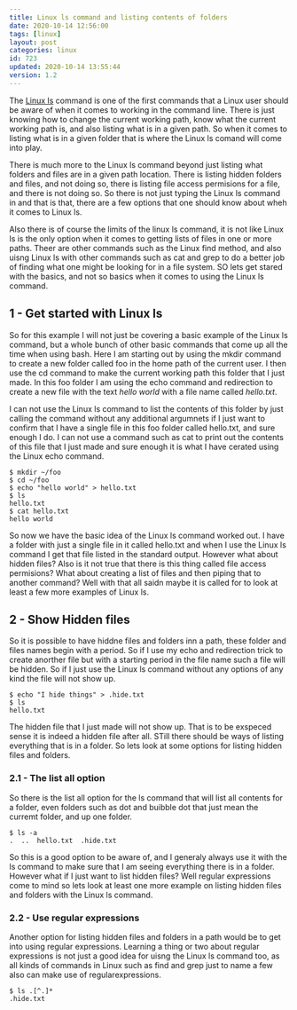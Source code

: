 ```yaml
---
title: Linux ls command and listing contents of folders
date: 2020-10-14 12:56:00
tags: [linux]
layout: post
categories: linux
id: 723
updated: 2020-10-14 13:55:44
version: 1.2
---
```


The [Linux ls](https://www.thegeekdiary.com/basic-ls-command-examples-in-linux/) command is one of the first commands that a Linux user should be aware of when it comes to working in the command line. There is just knowing how to change the current working path, know what the current working path is, and also listing what is in a given path. So when it comes to listing what is in a given folder that is where the Linux ls comand will come into play.

There is much more to the Linux ls command beyond just listing what folders and files are in a given path location. There is listing hidden folders and files, and not doing so, there is listing file access permisions for a file, and there is not doing so. So there is not just typing the Linux ls command in and that is that, there are a few options that one should know about wheh it comes to Linux ls.

Also there is of course the limits of the linux ls command, it is not like Linux ls is the only option when it comes to getting lists of files in one or more paths. Theer are other commands such as the Linux find method, and also uisng Linux ls with other commands such as cat and grep to do a better job of finding what one might be looking for in a file system. SO lets get stared with the basics, and not so basics when it comes to using the Linux ls command.

<!-- more -->

## 1 - Get started with Linux ls

So for this example I will not just be covering a basic example of the Linux ls command, but a whole bunch of other basic commands that come up all the time when using bash. Here I am starting out by using the mkdir command to create a new folder called foo in the home path of the current user. I then use the cd command to make the current working path this folder that I just made. In this foo folder I am using the echo command and redirection to create a new file with the text _hello world_ with a file name called _hello.txt_.

I can not use the Linux ls command to list the contents of this folder by just calling the command without any additional argumnets if I just want to confirm that I have a single file in this foo folder called hello.txt, and sure enough I do. I can not use a command such as cat to print out the contents of this file that I just made and sure enough it is what I have cerated using the Linux echo command.

```
$ mkdir ~/foo
$ cd ~/foo
$ echo "hello world" > hello.txt
$ ls
hello.txt
$ cat hello.txt
hello world
```

So now we have the basic idea of the Linux ls command worked out. I have a folder with just a single file in it called hello.txt and when I use the Linux ls command I get that file listed in the standard output. However what about hidden files? Also is it not true that there is this thing called file access permisions? What about creating a list of files and then piping that to another command? Well with that all saidn maybe it is called for to look at least a few more examples of Linux ls.

## 2 - Show Hidden files

So it is possible to have hiddne files and folders inn a path, these folder and files names begin with a period. So if I use my echo and redirection trick to create anorther file but with a starting period in the file name such a file will be hidden. So if I just use the Linux ls command without any options of any kind the file will not show up.

```
$ echo "I hide things" > .hide.txt
$ ls
hello.txt
```

The hidden file that I just made will not show up. That is to be exspeced sense it is indeed a hidden file after all. STill there should be ways of listing everything that is in a folder. So lets look at some options for listing hidden files and folders.

### 2.1 - The list all option

So there is the list all option for the ls command that will list all contents for a folder, even folders such as dot and buibble dot that just mean the curremt folder, and up one folder.

```
$ ls -a
.  ..  hello.txt  .hide.txt
```

So this is a good option to be aware of, and I generaly always use it with the ls command to make sure that I am seeing everything there is in a folder. However what if I just want to list hidden files? Well regular expressions come to mind so lets look at least one more example on listing hidden files and folders with the Linux ls command.

### 2.2 - Use regular expressions

Another option for listing hidden files and folders in a path would be to get into using regular expressions. Learning a thing or two about regular expressions is not just a good idea for uisng the Linux ls command too, as all kinds of commands in Linux such as find and grep just to name a few also can make use of regularexpressions.

```
$ ls .[^.]*
.hide.txt
```
